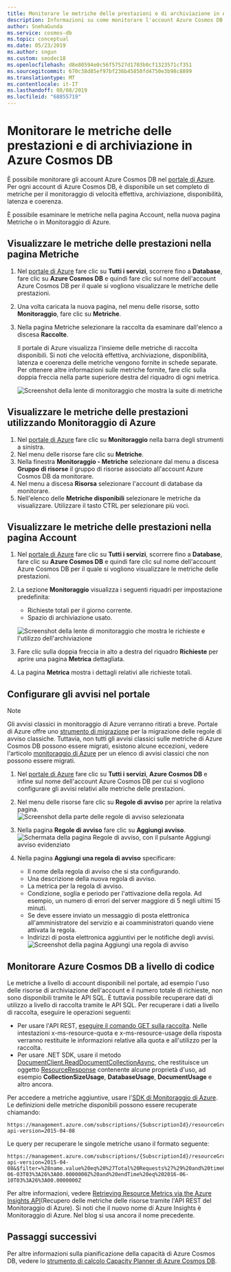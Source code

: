 ```yaml
---
title: Monitorare le metriche delle prestazioni e di archiviazione in Azure Cosmos DB
description: Informazioni su come monitorare l'account Azure Cosmos DB per le metriche relative alle prestazioni, ad esempio richieste ed errori del server, e all'utilizzo, ad esempio l'utilizzo di risorse di archiviazione.
author: SnehaGunda
ms.service: cosmos-db
ms.topic: conceptual
ms.date: 05/23/2019
ms.author: sngun
ms.custom: seodec18
ms.openlocfilehash: d8e80594e0c56f57527d1703b0cf1323571cf351
ms.sourcegitcommit: 670c38d85ef97bf236b45850fd4750e3b98c8899
ms.translationtype: MT
ms.contentlocale: it-IT
ms.lasthandoff: 08/08/2019
ms.locfileid: "68855719"
---
```

# <a name="monitor-performance-and-storage-metrics-in-azure-cosmos-db"></a>Monitorare le metriche delle prestazioni e di archiviazione in Azure Cosmos DB

È possibile monitorare gli account Azure Cosmos DB nel [portale di Azure](https://portal.azure.com/). Per ogni account di Azure Cosmos DB, è disponibile un set completo di metriche per il monitoraggio di velocità effettiva, archiviazione, disponibilità, latenza e coerenza.

È possibile esaminare le metriche nella pagina Account, nella nuova pagina Metriche o in Monitoraggio di Azure.

## <a name="view-performance-metrics-on-the-metrics-page"></a>Visualizzare le metriche delle prestazioni nella pagina Metriche
1. Nel [portale di Azure](https://portal.azure.com/) fare clic su **Tutti i servizi**, scorrere fino a **Database**, fare clic su **Azure Cosmos DB** e quindi fare clic sul nome dell'account Azure Cosmos DB per il quale si vogliono visualizzare le metriche delle prestazioni.
2. Una volta caricata la nuova pagina, nel menu delle risorse, sotto **Monitoraggio**, fare clic su **Metriche**.
3. Nella pagina Metriche selezionare la raccolta da esaminare dall'elenco a discesa **Raccolte**.

   Il portale di Azure visualizza l'insieme delle metriche di raccolta disponibili. Si noti che velocità effettiva, archiviazione, disponibilità, latenza e coerenza delle metriche vengono fornite in schede separate. Per ottenere altre informazioni sulle metriche fornite, fare clic sulla doppia freccia nella parte superiore destra del riquadro di ogni metrica.

   ![Screenshot della lente di monitoraggio che mostra la suite di metriche](./media/monitor-accounts/metrics-suite.png)

## <a name="view-performance-metrics-by-using-azure-monitoring"></a>Visualizzare le metriche delle prestazioni utilizzando Monitoraggio di Azure
1. Nel [portale di Azure](https://portal.azure.com/) fare clic su **Monitoraggio** nella barra degli strumenti a sinistra.
2. Nel menu delle risorse fare clic su **Metriche**.
3. Nella finestra **Monitoraggio - Metriche** selezionare dal menu a discesa **Gruppo di risorse** il gruppo di risorse associato all'account Azure Cosmos DB da monitorare. 
4. Nel menu a discesa **Risorsa** selezionare l'account di database da monitorare.
5. Nell'elenco delle **Metriche disponibili** selezionare le metriche da visualizzare. Utilizzare il tasto CTRL per selezionare più voci. 

## <a name="view-performance-metrics-on-the-account-page"></a>Visualizzare le metriche delle prestazioni nella pagina Account
1. Nel [portale di Azure](https://portal.azure.com/) fare clic su **Tutti i servizi**, scorrere fino a **Database**, fare clic su **Azure Cosmos DB** e quindi fare clic sul nome dell'account Azure Cosmos DB per il quale si vogliono visualizzare le metriche delle prestazioni.
2. La sezione **Monitoraggio** visualizza i seguenti riquadri per impostazione predefinita:
   
   * Richieste totali per il giorno corrente.
   * Spazio di archiviazione usato.
   
   ![Screenshot della lente di monitoraggio che mostra le richieste e l'utilizzo dell'archiviazione](./media/monitor-accounts/documentdb-total-requests-and-usage.png)
3. Fare clic sulla doppia freccia in alto a destra del riquadro **Richieste**  per aprire una pagina **Metrica** dettagliata.
4. La pagina **Metrica** mostra i dettagli relativi alle richieste totali. 

## <a name="set-up-alerts-in-the-portal"></a>Configurare gli avvisi nel portale

> [!NOTE]
> Gli avvisi classici in monitoraggio di Azure verranno ritirati a breve. Portale di Azure offre uno [strumento di migrazione](../azure-monitor/platform/alerts-using-migration-tool.md) per la migrazione delle regole di avviso classiche. Tuttavia, non tutti gli avvisi classici sulle metriche di Azure Cosmos DB possono essere migrati, esistono alcune eccezioni, vedere l'articolo [monitoraggio di Azure](../azure-monitor/platform/alerts-understand-migration.md#cosmos-db-metrics) per un elenco di avvisi classici che non possono essere migrati. 

1. Nel [portale di Azure](https://portal.azure.com/) fare clic su **Tutti i servizi**, **Azure Cosmos DB** e infine sul nome dell'account Azure Cosmos DB per cui si vogliono configurare gli avvisi relativi alle metriche delle prestazioni.
2. Nel menu delle risorse fare clic su **Regole di avviso** per aprire la relativa pagina.  
   ![Screenshot della parte delle regole di avviso selezionata](./media/monitor-accounts/madocdb10.5.png)
3. Nella pagina **Regole di avviso** fare clic su **Aggiungi avviso**.  
   ![Schermata della pagina Regole di avviso, con il pulsante Aggiungi avviso evidenziato](./media/monitor-accounts/madocdb11.png)
4. Nella pagina **Aggiungi una regola di avviso** specificare:
   
   * Il nome della regola di avviso che si sta configurando.
   * Una descrizione della nuova regola di avviso.
   * La metrica per la regola di avviso.
   * Condizione, soglia e periodo per l'attivazione della regola. Ad esempio, un numero di errori del server maggiore di 5 negli ultimi 15 minuti.
   * Se deve essere inviato un messaggio di posta elettronica all'amministratore del servizio e ai coamministratori quando viene attivata la regola.
   * Indirizzi di posta elettronica aggiuntivi per le notifiche degli avvisi.  
     ![Screenshot della pagina Aggiungi una regola di avviso](./media/monitor-accounts/madocdb12.png)

## <a name="monitor-azure-cosmos-db-programmatically"></a>Monitorare Azure Cosmos DB a livello di codice
Le metriche a livello di account disponibili nel portale, ad esempio l'uso delle risorse di archiviazione dell'account e il numero totale di richieste, non sono disponibili tramite le API SQL. È tuttavia possibile recuperare dati di utilizzo a livello di raccolta tramite le API SQL. Per recuperare i dati a livello di raccolta, eseguire le operazioni seguenti:

* Per usare l'API REST, [eseguire il comando GET sulla raccolta](https://msdn.microsoft.com/library/mt489073.aspx). Nelle intestazioni x-ms-resource-quota e x-ms-resource-usage della risposta verranno restituite le informazioni relative alla quota e all'utilizzo per la raccolta.
* Per usare .NET SDK, usare il metodo [DocumentClient.ReadDocumentCollectionAsync](https://msdn.microsoft.com/library/microsoft.azure.documents.client.documentclient.readdocumentcollectionasync.aspx), che restituisce un oggetto [ResourceResponse](https://msdn.microsoft.com/library/dn799209.aspx) contenente alcune proprietà d'uso, ad esempio **CollectionSizeUsage**, **DatabaseUsage**, **DocumentUsage** e altro ancora.

Per accedere a metriche aggiuntive, usare l'[SDK di Monitoraggio di Azure](https://www.nuget.org/packages/Microsoft.Azure.Insights). Le definizioni delle metriche disponibili possono essere recuperate chiamando:

    https://management.azure.com/subscriptions/{SubscriptionId}/resourceGroups/{ResourceGroup}/providers/Microsoft.DocumentDb/databaseAccounts/{DocumentDBAccountName}/metricDefinitions?api-version=2015-04-08

Le query per recuperare le singole metriche usano il formato seguente:

    https://management.azure.com/subscriptions/{SubscriptionId}/resourceGroups/{ResourceGroup}/providers/Microsoft.DocumentDb/databaseAccounts/{DocumentDBAccountName}/metrics?api-version=2015-04-08&$filter=%28name.value%20eq%20%27Total%20Requests%27%29%20and%20timeGrain%20eq%20duration%27PT5M%27%20and%20startTime%20eq%202016-06-03T03%3A26%3A00.0000000Z%20and%20endTime%20eq%202016-06-10T03%3A26%3A00.0000000Z

Per altre informazioni, vedere [Retrieving Resource Metrics via the Azure Insights API](https://blogs.msdn.microsoft.com/cloud_solution_architect/2016/02/23/retrieving-resource-metrics-via-the-azure-insights-api/)(Recupero delle metriche delle risorse tramite l'API REST del Monitoraggio di Azure). Si noti che il nuovo nome di Azure Insights è Monitoraggio di Azure.  Nel blog si usa ancora il nome precedente.

## <a name="next-steps"></a>Passaggi successivi
Per altre informazioni sulla pianificazione della capacità di Azure Cosmos DB, vedere lo [strumento di calcolo Capacity Planner di Azure Cosmos DB](https://www.documentdb.com/capacityplanner).

